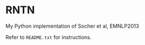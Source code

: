 # RNTN
My Python implementation of Socher et al, EMNLP2013

Refer to `README.txt` for instructions.
